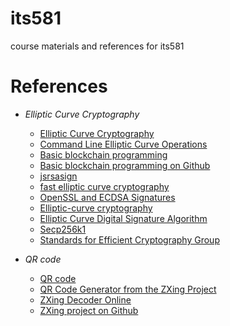 # its581
course materials and references for its581




# References

* _Elliptic Curve Cryptography_

  * [Elliptic Curve Cryptography](https://wiki.openssl.org/index.php/Elliptic\_Curve\_Cryptography)
  * [Command Line Elliptic Curve Operations](https://wiki.openssl.org/index.php/Command\_Line\_Elliptic\_Curve\_Operations)
  * [Basic blockchain programming](http://davidederosa.com/basic-blockchain-programming/)
  * [Basic blockchain programming on Github](https://github.com/keeshux/basic-blockchain-programming)
  * [jsrsasign](https://kjur.github.io/jsrsasign/)
  * [fast elliptic curve cryptography](https://pypi.org/project/fastecdsa/)
  * [OpenSSL and ECDSA Signatures](https://medium.com/@skloesch/openssl-and-ecdsa-signatures-db60c005b1f4)
  * [Elliptic-curve cryptography](https://en.wikipedia.org/wiki/Elliptic-curve\_cryptography)
  * [Elliptic Curve Digital Signature Algorithm](https://en.bitcoin.it/wiki/Elliptic\_Curve\_Digital\_Signature\_Algorithm)
  * [Secp256k1](https://en.bitcoin.it/wiki/Secp256k1)
  * [Standards for Efficient Cryptography Group](http://www.secg.org/)

* _QR code_

  * [QR code](https://en.wikipedia.org/wiki/QR\_code)
  * [QR Code Generator from the ZXing Project](https://zxing.appspot.com/generator)
  * [ZXing Decoder Online](https://zxing.org/w/decode.jspx)
  * [ZXing project on Github](https://github.com/zxing/zxing)
